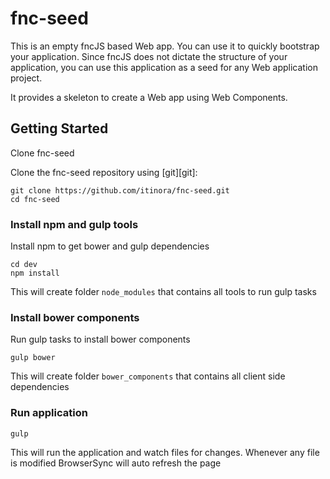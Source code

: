 # fnc-seed
This is an empty fncJS based Web app. You can use it to quickly bootstrap your application.
Since fncJS does not dictate the structure of your application, you can use this application as a seed for any Web application project.

It provides a skeleton to create a Web app using Web Components.

## Getting Started
Clone fnc-seed

Clone the fnc-seed repository using [git][git]:

```
git clone https://github.com/itinora/fnc-seed.git
cd fnc-seed
```

### Install npm and gulp tools

Install npm to get bower and gulp dependencies

```
cd dev
npm install
```

This will create folder `node_modules` that contains all tools to run gulp tasks

### Install bower components

Run gulp tasks to install bower components

```
gulp bower
```

This will create folder `bower_components` that contains all client side dependencies

### Run application

```
gulp
```

This will run the application and watch files for changes. Whenever any file is modified BrowserSync will auto refresh the page



